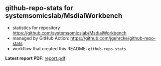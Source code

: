 ## github-repo-stats for systemsomicslab/MsdialWorkbench

- statistics for repository https://github.com/systemsomicslab/MsdialWorkbench
- managed by GitHub Action: https://github.com/jgehrcke/github-repo-stats
- workflow that created this README: `github-repo-stats`

**Latest report PDF**: [report.pdf](https://github.com/systemsomicslab/MsdialWorkbench/raw/github-repo-stats/systemsomicslab/MsdialWorkbench/latest-report/report.pdf)

